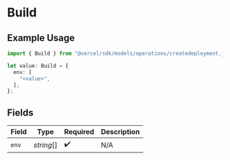 # Build

## Example Usage

```typescript
import { Build } from "@vercel/sdk/models/operations/createdeployment.js";

let value: Build = {
  env: [
    "<value>",
  ],
};
```

## Fields

| Field              | Type               | Required           | Description        |
| ------------------ | ------------------ | ------------------ | ------------------ |
| `env`              | *string*[]         | :heavy_check_mark: | N/A                |